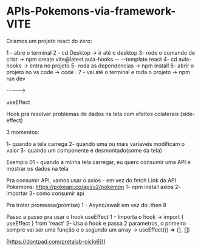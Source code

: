 # APIs-Pokemons-via-framework-VITE

Criamos um projeto react do zero:

1 - abre o terminal
2 -  cd Desktop -> ir até o desktop
3- rode o comando de criar -> npm create vite@latest aula-hooks -- --template react
4- cd aula-hooks -> entra no projeto
5- roda as dependencias -> npm install
6- abrir o projeto no vs code -> code .
7 - vai até o terminal e roda o projeto -> npm run dev


----->

useEffect 

Hook pra resolver problemas de dados na tela com efeitos colaterais (side-effect)

3 momentos:

1- quando a tela carrega
2- quando uma ou mais variaveis modificam o valor
3- quando um componente é desmontado(some da tela)

Exemplo 01 - quando a minha tela carregar, eu quero consumir uma API e mostrar os dados na tela

Pra consumir API, vamos usar o axios - em vez do fetch
Link da API Pokemons: https://pokeapi.co/api/v2/pokemon
1- npm install axios
2- importar
3- como consumir api

Pra tratar promessa(promise)
1 - Async/await em vez do .then
8

Passo a passo pra usar o hook useEffect 
1 - Importa o hook -> import { useEffect } from 'react'
2- Usa o hook e passa 2 parametros, o primeiro sempre vai ser uma função e o segundo um array -> useEffect(() => {}, []) 


[https://dontpad.com/pretalab-ciclo6]()
